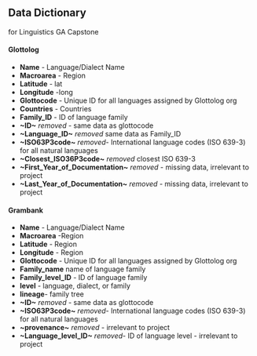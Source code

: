## Data Dictionary
for Linguistics GA Capstone

#### Glottolog
- **Name** - Language/Dialect Name
- **Macroarea** - Region
- **Latitude** - lat
- **Longitude** -long
- **Glottocode** - Unique ID for all languages assigned by Glottolog org
- **Countries** - Countries
- **Family_ID** - ID of language family
- **~ID~** *removed* - same data as glottocode
- **~Language_ID~** *removed* same data as Family_ID
- **~ISO63P3code~** *removed*- International language codes (ISO 639-3) for all natural languages
- **~Closest_ISO36P3code~** *removed* closest ISO 639-3
- **~First_Year_of_Documentation~** *removed* - missing data, irrelevant to project
- **~Last_Year_of_Documentation~** *removed* - missing data, irrelevant to project

#### Grambank
- **Name** - Language/Dialect Name
- **Macroarea** -Region
- **Latitude** - Region
- **Longitude** - Region
- **Glottocode** - Unique ID for all languages assigned by Glottolog org
- **Family_name** name of language family
- **Family_level_ID** - ID of language family
- **level** - language, dialect, or family
- **lineage**- family tree
- **~ID~** *removed* - same data as glottocode
- **~ISO63P3code~** *removed*- International language codes (ISO 639-3) for all natural languages
- **~provenance~** *removed* - irrelevant to project
- **~Language_level_ID~** *removed*- ID of language level - irrelevant to project